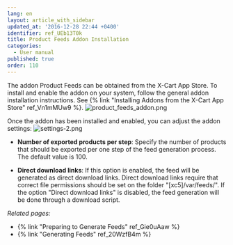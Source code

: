 ```yaml
---
lang: en
layout: article_with_sidebar
updated_at: '2016-12-28 22:44 +0400'
identifier: ref_UEb13T0k
title: Product Feeds Addon Installation
categories:
  - User manual
published: true
order: 110
---
```

The addon Product Feeds can be obtained from the X-Cart App Store. To install and enable the addon on your system, follow the general addon installation instructions. See {% link "Installing Addons from the X-Cart App Store" ref_Vn1mMUw9 %}.
![product_feeds_addon.png]({{site.baseurl}}/attachments/ref_UEb13T0k/product_feeds_addon.png)

Once the addon has been installed and enabled, you can adjust the addon settings:
![settings-2.png]({{site.baseurl}}/attachments/ref_UEb13T0k/settings-2.png)

* **Number of exported products per step**: Specify the number of products that should be exported per one step of the feed generation process. The default value is 100.

* **Direct download links**: If this option is enabled, the feed will be generated as direct download links. Direct download links require that correct file permissions should be set on the folder "[xc5]/var/feeds/". If the option "Direct download links" is disabled, the feed generation will be done through a download script.

_Related pages:_

*   {% link "Preparing to Generate Feeds" ref_Gie0uAaw %}
*   {% link "Generating Feeds" ref_20WzfB4m %}
